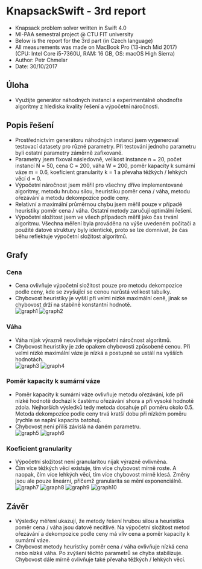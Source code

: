 # KnapsackSwift - 3rd report

- Knapsack problem solver written in Swift 4.0
- MI-PAA semestral project @ CTU FIT university
- Below is the report for the 3rd part (in Czech language)
- All measurements was made on MacBook Pro (13-inch Mid 2017)   
(CPU: Intel Core i5-7360U, RAM: 16 GB, OS: macOS High Sierra)
- Author: Petr Chmelar
- Date: 30/10/2017

## Úloha
- Využijte generátor náhodných instancí a experimentálně ohodnoťte algoritmy z hlediska kvality řešení a výpočetní náročnosti.

## Popis řešení
- Prostřednictvím generátoru náhodných instancí jsem vygeneroval testovací datasety pro různé parametry. Při testování jednoho parametru byli ostatní parametry záměrně zafixované.
- Parametry jsem fixoval následovně, velikost instance n = 20, počet instancí N = 50, cena C = 200, váha W = 200, poměr kapacity k sumární váze m = 0.6, koeficient granularity k = 1 a převaha těžkých / lehkých věcí d = 0.
- Výpočetní náročnost jsem měřil pro všechny dříve implementované algoritmy, metodu hrubou silou, heuristiku poměr cena / váha, metodu ořezávání a metodu dekompozice podle ceny.
- Relativní a maximální průměrnou chybu jsem měřil pouze v případě heuristiky poměr cena / váha. Ostatní metody zaručují optimální řešení.
- Výpočetní složitost jsem ve všech případech měřil jako čas trvání algoritmu. Všechna měření byla prováděna na výše uvedeném počítači a použité datové struktury byly identické, proto se lze domnívat, že čas běhu reflektuje výpočetní složitost algoritmů.

## Grafy

### Cena
- Cena ovlivňuje výpočetní složitost pouze pro metodu dekompozice podle ceny, kde se zvyšující se cenou narůstá velikost tabulky.
- Chybovost heuristiky je vyšší při velmi nízké maximální ceně, jinak se chybovost drží na stabilně konstantní hodnotě.   
![graph1](src/graph1.png "graph1")
![graph2](src/graph2.png "graph2") 

### Váha
- Váha nijak výrazně neovlivňuje výpočetní náročnost algoritmů.
- Chybovost heuristiky je zde opakem chybovosti způsobené cenou. Při velmi nízké maximální váze je nízká a postupně se ustálí na vyšších hodnotách.   
![graph3](src/graph3.png "graph3")
![graph4](src/graph4.png "graph4") 

### Poměr kapacity k sumární váze
- Poměr kapacity k sumární váze ovlivňuje metodu ořezávání, kde při nízké hodnotě dochází k častému ořezávání shora a při vysoké hodnotě zdola. Nejhorších výsledků tedy metoda dosahuje při poměru okolo 0.5. Metoda dekompozice podle ceny trvá kratší dobu při nízkém poměru (rychle se naplní kapacita batohu).
- Chybovost není přiliš závislá na daném parametru.   
![graph5](src/graph5.png "graph5")
![graph6](src/graph6.png "graph6") 

### Koeficient granularity
- Výpočetní složitost není granularitou nijak výrazně ovlivněna.
- Čím více těžkých věcí existuje, tím více chybovost mírně roste. A naopak, čím více lehkých věcí, tím více chybovost mírně klesá. Změny jsou ale pouze lineární, přičemž granularita se mění exponenciálně.   
![graph7](src/graph7.png "graph7")
![graph8](src/graph8.png "graph8") 
![graph9](src/graph9.png "graph9")
![graph10](src/graph10.png "graph10") 

## Závěr
- Výsledky měření ukazují, že metody řešení hrubou silou a heuristika poměr cena / váha jsou datově necitlivé. Na výpočetní složitost metod ořezávání a dekompozice podle ceny má vliv cena a poměr kapacity k sumární váze. 
- Chybovost metody heuristiky poměr cena / váha ovlivňuje nízká cena nebo nízká váha. Po zvýšení těchto parametrů se chyba stabilizuje. Chybovost dále mírně ovlivňuje také převaha těžkých / lehkých věcí.
